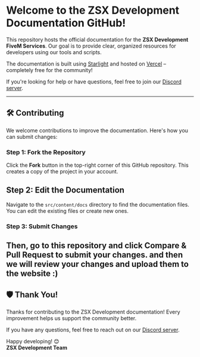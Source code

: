 # Welcome to the ZSX Development Documentation GitHub!  

This repository hosts the official documentation for the **ZSX Development FiveM Services**. Our goal is to provide clear, organized resources for developers using our tools and scripts.  

The documentation is built using [Starlight](https://starlight.astro.build) and hosted on [Vercel](https://vercel.com) – completely free for the community!  

If you're looking for help or have questions, feel free to join our [Discord server](https://discord.gg/kEWG9fVVgh).  

---

## 🛠️ Contributing  

We welcome contributions to improve the documentation. Here's how you can submit changes:  

### Step 1: Fork the Repository  
Click the **Fork** button in the top-right corner of this GitHub repository. This creates a copy of the project in your account.  

## Step 2: Edit the Documentation
Navigate to the `src/content/docs` directory to find the documentation files. You can edit the existing files or create new ones.

### Step 3: Submit Changes
Then, go to this repository and click **Compare & Pull Request** to submit your changes. and then we will review your changes and upload them to the website :)
---

## 🛡️ Thank You!  

Thanks for contributing to the ZSX Development documentation! Every improvement helps us support the community better.  

If you have any questions, feel free to reach out on our [Discord server](https://discord.gg/kEWG9fVVgh).  

Happy developing! 😊  
**ZSX Development Team**